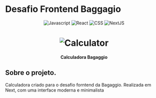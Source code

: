 # Desafio Frontend Baggagio

<p align="center">
	<img alt="Javascript" src="https://img.shields.io/badge/Javascript-0d1b2a?style=for-the-badge&logo=javascript">
	<img alt="React" src="https://img.shields.io/badge/React-005CFE?style=for-the-badge&logo=react">
	<img alt="CSS" src = "https://img.shields.io/badge/CSS3-1572B6.svg?style=for-the-badge&logo=CSS3&logoColor=white"/>  
	<img alt="NextJS" src = "https://img.shields.io/badge/next.js-000000?style=for-the-badge&logo=nextdotjs&logoColor=white"/>  
</p>

<h1 align="center">
    <img alt="Calculator" src="https://imgur.com/Ol3x8b0.png" />
</h1>

<h4 align="center">
    Calculadora Bagaggio
</h4>

## Sobre o projeto.

<p> 
    Calculadora criado para o desafio forntend da <a src="https://www.instagram.com/bagaggio/">Bagaggio</a>. Realizada em Next, com uma interface moderna e minimalista
</p>
